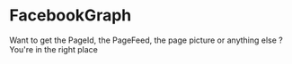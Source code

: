 FacebookGraph
=============

Want to get the PageId, the PageFeed, the page picture or anything else ? You're in the right place
